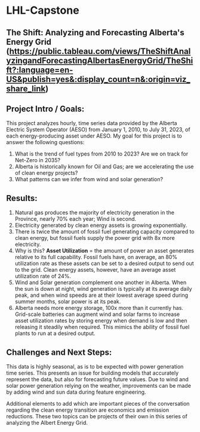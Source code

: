 # LHL-Capstone

## The Shift: Analyzing and Forecasting Alberta's Energy Grid (https://public.tableau.com/views/TheShiftAnalyzingandForecastingAlbertasEnergyGrid/TheShift?:language=en-US&publish=yes&:display_count=n&:origin=viz_share_link)

## Project Intro / Goals:

This project analyzes hourly, time series data provided by the Alberta Electric System Operator (AESO) from January 1, 2010, to July 31, 2023, of each energy-producing asset under AESO. My goal for this project is to answer the following questions:

1. What is the trend of fuel types from 2010 to 2023? Are we on track for Net-Zero in 2035?
2. Alberta is historically known for Oil and Gas; are we accelerating the use of clean energy projects?
3. What patterns can we infer from wind and solar generation?

## Results:

1. Natural gas produces the majority of electricity generation in the Province, nearly 70% each year; Wind is second.
2. Electricity generated by clean energy assets is growing exponentially.
3. There is twice the amount of fossil fuel generating capacity compared to clean energy, but fossil fuels supply the power grid with 8x more electricity.
4. Why is this? **Asset Utilization** = the amount of power an asset generates relative to its full capability. Fossil fuels have, on average, an 80% utilization rate as these assets can be set to a desired output to send out to the grid. Clean energy assets, however, have an average asset utilization rate of 24%.
5. Wind and Solar generation complement one another in Alberta. When the sun is down at night, wind generation is typically at its average daily peak, and when wind speeds are at their lowest average speed during summer months, solar power is at its peak.
6. Alberta needs more energy storage, 100x more than it currently has. Grid-scale batteries can augment wind and solar farms to increase asset utilization rates by storing energy when demand is low and then releasing it steadily when required. This mimics the ability of fossil fuel plants to run at a desired output.

## Challenges and Next Steps:

This data is highly seasonal, as is to be expected with power generation time series. This presents an issue for building models that accurately represent the data, but also for forecasting future values. Due to wind and solar power generation relying on the weather, improvements can be made by adding wind and sun data during feature engineering. 

Additional elements to add which are important pieces of the conversation regarding the clean energy transition are economics and emission reductions. These two topics can be projects of their own in this series of analyzing the Albert Energy Grid.
